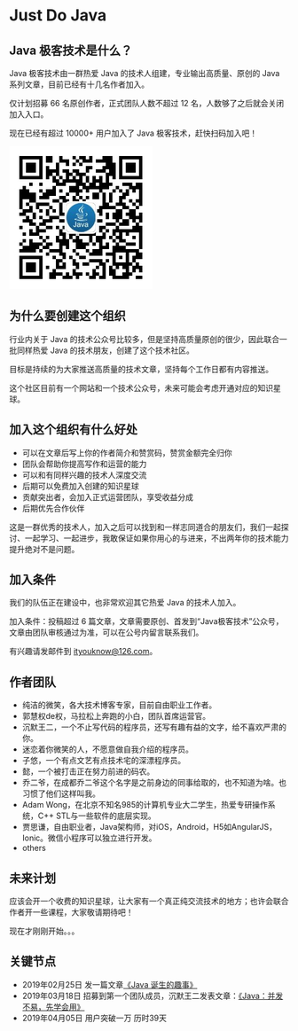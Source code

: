 #  Just Do Java

## Java 极客技术是什么？

Java 极客技术由一群热爱 Java 的技术人组建，专业输出高质量、原创的 Java 系列文章，目前已经有十几名作者加入。

仅计划招募 66 名原创作者，正式团队人数不超过 12 名，人数够了之后就会关闭加入入口。

现在已经有超过 10000+ 用户加入了 Java 极客技术，赶快扫码加入吧！

![](/assets/images/wechat-qcode.jpg)


## 为什么要创建这个组织

行业内关于 Java 的技术公众号比较多，但是坚持高质量原创的很少，因此联合一批同样热爱 Java 的技术朋友，创建了这个技术社区。

目标是持续的为大家推送高质量的技术文章，坚持每个工作日都有内容推送。

这个社区目前有一个网站和一个技术公众号，未来可能会考虑开通对应的知识星球。


## 加入这个组织有什么好处

- 可以在文章后写上你的作者简介和赞赏码，赞赏金额完全归你
- 团队会帮助你提高写作和运营的能力
- 可以和有同样兴趣的技术人深度交流
- 后期可以免费加入创建的知识星球
- 贡献突出者，会加入正式运营团队，享受收益分成
- 后期优先合作伙伴

这是一群优秀的技术人，加入之后可以找到和一样志同道合的朋友们，我们一起探讨、一起学习、一起进步，我敢保证如果你用心的与进来，不出两年你的技术能力提升绝对不是问题。


## 加入条件

我们的队伍正在建设中，也非常欢迎其它热爱 Java 的技术人加入。

加入条件：投稿超过 6 篇文章，文章需要原创、首发到“Java极客技术”公众号，文章由团队审核通过为准，可以在公号内留言联系我们。

有兴趣请发邮件到 ityouknow@126.com。


## 作者团队

- 纯洁的微笑，各大技术博客专家，目前自由职业工作者。
- 郭慧权de权，马拉松上奔跑的小白，团队首席运营官。
- 沉默王二，一个不止写代码的程序员，还写有趣有益的文字，给不喜欢严肃的你。
- 迷恋着你微笑的人，不愿意做自我介绍的程序员。
- 子悠，一个有点文艺有点技术宅的深漂程序员。
- 懿，一个被打击正在努力前进的码农。
- 乔二爷，在成都乔二爷这个名字是之前身边的同事给取的，也不知道为啥。也习惯了他们这样叫我。
- Adam Wong，在北京不知名985的计算机专业大二学生，热爱专研操作系统，C++ STL与一些软件的底层实现。
- 贾思谦，自由职业者，Java架构师，对iOS，Android，H5如AngularJS，Ionic。微信小程序可以独立进行开发。
- others

## 未来计划

应该会开一个收费的知识星球，让大家有一个真正纯交流技术的地方；也许会联合作者开一些课程，大家敬请期待吧！

现在才刚刚开始。。。


## 关键节点

- 2019年02月25日 发一篇文章[《Java 诞生的趣事》](https://mp.weixin.qq.com/s/bsYeKXJCKT4Vr1hNzsKxvw)
- 2019年03月18日 招募到第一个团队成员，沉默王二发表文章：[《Java：并发不易，先学会用》](https://mp.weixin.qq.com/s/OCsAO2ydI2Nz1F5cANCXfw)
- 2019年04月05日 用户突破一万 历时39天


